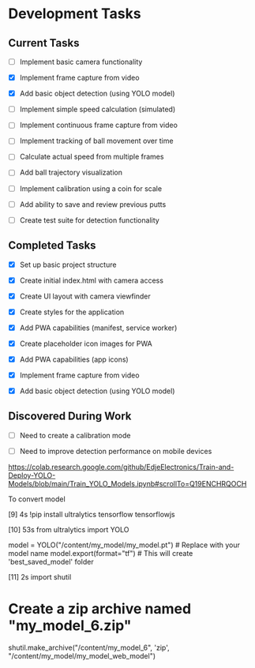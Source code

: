 # Development Tasks

## Current Tasks
- [ ] Implement basic camera functionality
- [x] Implement frame capture from video
- [x] Add basic object detection (using YOLO model)
- [ ] Implement simple speed calculation (simulated)
- [ ] Implement continuous frame capture from video
- [ ] Implement tracking of ball movement over time
- [ ] Calculate actual speed from multiple frames
- [ ] Add ball trajectory visualization
- [ ] Implement calibration using a coin for scale
- [ ] Add ability to save and review previous putts
- [ ] Create test suite for detection functionality


## Completed Tasks
- [x] Set up basic project structure
- [x] Create initial index.html with camera access
- [x] Create UI layout with camera viewfinder
- [x] Create styles for the application
- [x] Add PWA capabilities (manifest, service worker)
- [x] Create placeholder icon images for PWA
- [x] Add PWA capabilities (app icons)
- [x] Implement frame capture from video
- [x] Add basic object detection (using YOLO model)


## Discovered During Work
- [ ] Need to create a calibration mode
- [ ] Need to improve detection performance on mobile devices



https://colab.research.google.com/github/EdjeElectronics/Train-and-Deploy-YOLO-Models/blob/main/Train_YOLO_Models.ipynb#scrollTo=Q19ENCHRQOCH

To convert model

[9]
4s
!pip install ultralytics tensorflow tensorflowjs

[10]
53s
from ultralytics import YOLO

model = YOLO("/content/my_model/my_model.pt")  # Replace with your model name
model.export(format="tf")  # This will create 'best_saved_model' folder

[11]
2s
import shutil

# Create a zip archive named "my_model_6.zip"
shutil.make_archive("/content/my_model_6", 'zip', "/content/my_model/my_model_web_model")


